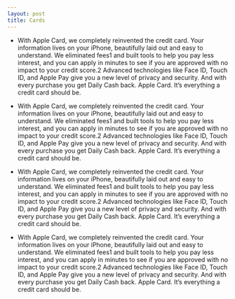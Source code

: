 ```yaml
---
layout: post
title: Cards
---
```


<ul class="cards cards--x2">
  <li>

With Apple Card, we completely reinvented the credit card. Your information lives on your iPhone, beautifully laid out and easy to understand. We eliminated fees1 and built tools to help you pay less interest, and you can apply in minutes to see if you are approved with no impact to your credit score.2 Advanced technologies like Face ID, Touch ID, and Apple Pay give you a new level of privacy and security. And with every purchase you get Daily Cash back. Apple Card. It’s everything a credit card should be.

  </li>
  <li>

  With Apple Card, we completely reinvented the credit card. Your information lives on your iPhone, beautifully laid out and easy to understand. We eliminated fees1 and built tools to help you pay less interest, and you can apply in minutes to see if you are approved with no impact to your credit score.2 Advanced technologies like Face ID, Touch ID, and Apple Pay give you a new level of privacy and security. And with every purchase you get Daily Cash back. Apple Card. It’s everything a credit card should be.

  </li>
  <li>

  With Apple Card, we completely reinvented the credit card. Your information lives on your iPhone, beautifully laid out and easy to understand. We eliminated fees1 and built tools to help you pay less interest, and you can apply in minutes to see if you are approved with no impact to your credit score.2 Advanced technologies like Face ID, Touch ID, and Apple Pay give you a new level of privacy and security. And with every purchase you get Daily Cash back. Apple Card. It’s everything a credit card should be.

  </li>

   <li>

  With Apple Card, we completely reinvented the credit card. Your information lives on your iPhone, beautifully laid out and easy to understand. We eliminated fees1 and built tools to help you pay less interest, and you can apply in minutes to see if you are approved with no impact to your credit score.2 Advanced technologies like Face ID, Touch ID, and Apple Pay give you a new level of privacy and security. And with every purchase you get Daily Cash back. Apple Card. It’s everything a credit card should be.

  </li>
</ul>
